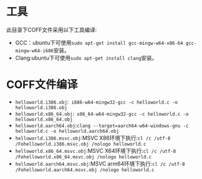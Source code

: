 # 工具

此目录下COFF文件采用以下工具编译:

- GCC：ubuntu下可使用`sudo apt-get install gcc-mingw-w64-x86-64 gcc-mingw-w64-i686`安装。
- Clang:ubuntu下可使用`sudo apt-get install clang`安装。

# COFF文件编译

- `helloworld.i386.obj`:` i686-w64-mingw32-gcc -c helloworld.c -o helloworld.i386.obj`
- `helloworld.x86_64.obj`:` x86_64-w64-mingw32-gcc -c helloworld.c -o helloworld.x86_64.obj`
- `helloworld.aarch64.obj`:`clang --target=aarch64-w64-windows-gnu -c helloworld.c -o helloworld.aarch64.obj`
- `helloworld.i386.msvc.obj`:MSVC X86环境下执行:`cl /c /utf-8 /Fohelloworld.i386.msvc.obj /nologo helloworld.c`
- `helloworld.x86_64.msvc.obj`:MSVC X64环境下执行:`cl /c /utf-8 /Fohelloworld.x86_64.msvc.obj /nologo helloworld.c`
- `helloworld.aarch64.msvc.obj`:MSVC arm64环境下执行:`cl /c /utf-8 /Fohelloworld.aarch64.msvc.obj /nologo helloworld.c`

